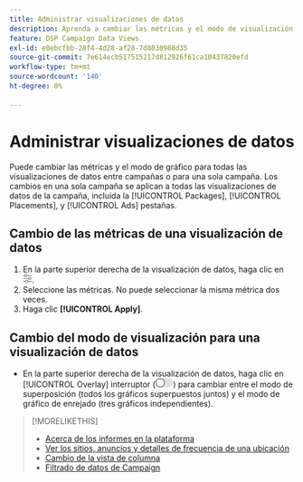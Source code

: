 ```yaml
---
title: Administrar visualizaciones de datos
description: Aprenda a cambiar las métricas y el modo de visualización para las visualizaciones de datos.
feature: DSP Campaign Data Views
exl-id: e0ebcfbb-28f4-4d28-af28-7d8030988d35
source-git-commit: 7e614ecb517515217d812926f61ca10437820efd
workflow-type: tm+mt
source-wordcount: '140'
ht-degree: 0%

---
```


# Administrar visualizaciones de datos

Puede cambiar las métricas y el modo de gráfico para todas las visualizaciones de datos entre campañas o para una sola campaña. Los cambios en una sola campaña se aplican a todas las visualizaciones de datos de la campaña, incluida la [!UICONTROL Packages], [!UICONTROL Placements], y [!UICONTROL Ads] pestañas.

## Cambio de las métricas de una visualización de datos

1. En la parte superior derecha de la visualización de datos, haga clic en ![Configuración](/help/dsp/assets/settings-chart.png).
1. Seleccione las métricas.
No puede seleccionar la misma métrica dos veces.
1. Haga clic **[!UICONTROL Apply]**.

## Cambio del modo de visualización para una visualización de datos

* En la parte superior derecha de la visualización de datos, haga clic en [!UICONTROL Overlay] interruptor (![Conmutador de superposición](/help/dsp/assets/overlay.png)) para cambiar entre el modo de superposición (todos los gráficos superpuestos juntos) y el modo de gráfico de enrejado (tres gráficos independientes).

>[!MORELIKETHIS]
>
>* [Acerca de los informes en la plataforma](campaign-reports-about.md)
>* [Ver los sitios, anuncios y detalles de frecuencia de una ubicación](placement-details-view.md)
>* [Cambio de la vista de columna](column-view-change.md)
>* [Filtrado de datos de Campaign](campaign-data-filter.md)

